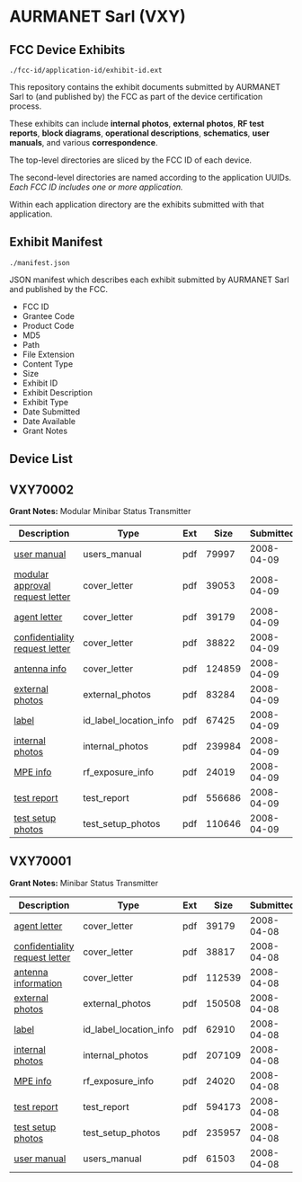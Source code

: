 # AURMANET Sarl (VXY)
## FCC Device Exhibits

```
./fcc-id/application-id/exhibit-id.ext
```

This repository contains the exhibit documents submitted by AURMANET Sarl to (and published by) the FCC as part of the device certification process.

These exhibits can include **internal photos**, **external photos**, **RF test reports**, **block diagrams**, **operational descriptions**, **schematics**, **user manuals**, and various **correspondence**.

The top-level directories are sliced by the FCC ID of each device.

The second-level directories are named according to the application UUIDs. *Each FCC ID includes one or more application.*

Within each application directory are the exhibits submitted with that application. 

## Exhibit Manifest

```
./manifest.json
```

JSON manifest which describes each exhibit submitted by AURMANET Sarl and published by the FCC.

- FCC ID
- Grantee Code
- Product Code
- MD5
- Path
- File Extension
- Content Type
- Size
- Exhibit ID
- Exhibit Description
- Exhibit Type
- Date Submitted
- Date Available
- Grant Notes

## Device List
## VXY70002
**Grant Notes:** Modular Minibar Status Transmitter

| Description | Type | Ext | Size | Submitted | Available |
| ----------- | ---- | --- | ---- | --------- | --------- |
| [user manual](VXY70002/43384763c233b5cc2d40e722e9d3ff09/925763.pdf) | users_manual | pdf | 79997 | 2008-04-09 | 2008-04-10 |
| [modular approval request letter](VXY70002/43384763c233b5cc2d40e722e9d3ff09/925751.pdf) | cover_letter | pdf | 39053 | 2008-04-09 | 2008-04-10 |
| [agent letter](VXY70002/43384763c233b5cc2d40e722e9d3ff09/925325.pdf) | cover_letter | pdf | 39179 | 2008-04-09 | 2008-04-10 |
| [confidentiality request letter](VXY70002/43384763c233b5cc2d40e722e9d3ff09/925753.pdf) | cover_letter | pdf | 38822 | 2008-04-09 | 2008-04-10 |
| [antenna info](VXY70002/43384763c233b5cc2d40e722e9d3ff09/925754.pdf) | cover_letter | pdf | 124859 | 2008-04-09 | 2008-04-10 |
| [external photos](VXY70002/43384763c233b5cc2d40e722e9d3ff09/925755.pdf) | external_photos | pdf | 83284 | 2008-04-09 | 2008-04-10 |
| [label](VXY70002/43384763c233b5cc2d40e722e9d3ff09/925757.pdf) | id_label_location_info | pdf | 67425 | 2008-04-09 | 2008-04-10 |
| [internal photos](VXY70002/43384763c233b5cc2d40e722e9d3ff09/925756.pdf) | internal_photos | pdf | 239984 | 2008-04-09 | 2008-04-10 |
| [MPE info](VXY70002/43384763c233b5cc2d40e722e9d3ff09/925759.pdf) | rf_exposure_info | pdf | 24019 | 2008-04-09 | 2008-04-10 |
| [test report](VXY70002/43384763c233b5cc2d40e722e9d3ff09/925761.pdf) | test_report | pdf | 556686 | 2008-04-09 | 2008-04-10 |
| [test setup photos](VXY70002/43384763c233b5cc2d40e722e9d3ff09/925762.pdf) | test_setup_photos | pdf | 110646 | 2008-04-09 | 2008-04-10 |
## VXY70001
**Grant Notes:** Minibar Status Transmitter

| Description | Type | Ext | Size | Submitted | Available |
| ----------- | ---- | --- | ---- | --------- | --------- |
| [agent letter](VXY70001/ff786bb2dd8464a021a5d78db08ca54a/925325.pdf) | cover_letter | pdf | 39179 | 2008-04-08 | 2008-04-09 |
| [confidentiality request letter](VXY70001/ff786bb2dd8464a021a5d78db08ca54a/925326.pdf) | cover_letter | pdf | 38817 | 2008-04-08 | 2008-04-09 |
| [antenna information](VXY70001/ff786bb2dd8464a021a5d78db08ca54a/925327.pdf) | cover_letter | pdf | 112539 | 2008-04-08 | 2008-04-09 |
| [external photos](VXY70001/ff786bb2dd8464a021a5d78db08ca54a/925328.pdf) | external_photos | pdf | 150508 | 2008-04-08 | 2008-04-09 |
| [label](VXY70001/ff786bb2dd8464a021a5d78db08ca54a/925330.pdf) | id_label_location_info | pdf | 62910 | 2008-04-08 | 2008-04-09 |
| [internal photos](VXY70001/ff786bb2dd8464a021a5d78db08ca54a/925329.pdf) | internal_photos | pdf | 207109 | 2008-04-08 | 2008-04-09 |
| [MPE info](VXY70001/ff786bb2dd8464a021a5d78db08ca54a/925332.pdf) | rf_exposure_info | pdf | 24020 | 2008-04-08 | 2008-04-09 |
| [test report](VXY70001/ff786bb2dd8464a021a5d78db08ca54a/925334.pdf) | test_report | pdf | 594173 | 2008-04-08 | 2008-04-09 |
| [test setup photos](VXY70001/ff786bb2dd8464a021a5d78db08ca54a/925335.pdf) | test_setup_photos | pdf | 235957 | 2008-04-08 | 2008-04-09 |
| [user manual](VXY70001/ff786bb2dd8464a021a5d78db08ca54a/925336.pdf) | users_manual | pdf | 61503 | 2008-04-08 | 2008-04-09 |
